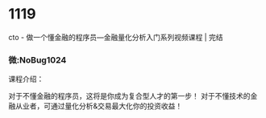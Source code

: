 # 1119
cto - 做一个懂金融的程序员—金融量化分析入门系列视频课程 | 完结
### 微:NoBug1024 


课程介绍：

对于不懂金融的程序员，这将是你成为复合型人才的第一步！ 对于不懂技术的金融从业者，可通过量化分析&交易最大化你的投资收益！
